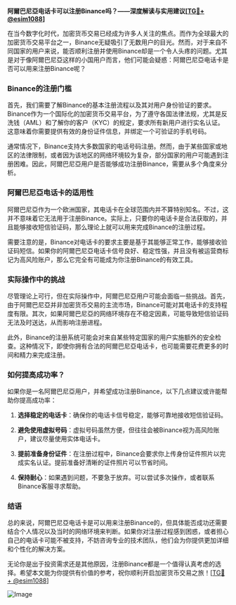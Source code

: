 **阿爾巴尼亞电话卡可以注册Binance吗？——深度解读与实用建议[[TG💪+ @esim1088](https://t.me/s/esim1088)]**

在当今数字化时代，加密货币交易已经成为许多人关注的焦点。而作为全球最大的加密货币交易平台之一，Binance无疑吸引了无数用户的目光。然而，对于来自不同国家的用户来说，能否顺利注册并使用Binance却是一个令人头疼的问题。尤其是对于像阿爾巴尼亞这样的小国用户而言，他们可能会疑惑：阿爾巴尼亞电话卡是否可以用来注册Binance呢？

### Binance的注册门槛

首先，我们需要了解Binance的基本注册流程以及其对用户身份验证的要求。Binance作为一个国际化的加密货币交易平台，为了遵守各国法律法规，尤其是反洗钱（AML）和了解你的客户（KYC）的规定，要求所有新用户进行实名认证。这意味着你需要提供有效的身份证件信息，并绑定一个可验证的手机号码。

通常情况下，Binance支持大多数国家的电话号码注册。然而，由于某些国家或地区的法律限制，或者因为该地区的网络环境较为复杂，部分国家的用户可能遇到注册困难。因此，阿爾巴尼亞用户是否能够成功注册Binance，需要从多个角度来分析。

### 阿爾巴尼亞电话卡的适用性

阿爾巴尼亞作为一个欧洲国家，其电话卡在全球范围内并不算特别知名。不过，这并不意味着它无法用于注册Binance。实际上，只要你的电话卡是合法获取的，并且能够接收短信验证码，那么理论上就可以用来完成Binance的注册过程。

需要注意的是，Binance对电话卡的要求主要是基于其能够正常工作，能够接收验证码短信。如果你的阿爾巴尼亞电话卡信号良好、稳定性强，并且没有被运营商标记为高风险账户，那么它完全有可能成为你注册Binance的有效工具。

### 实际操作中的挑战

尽管理论上可行，但在实际操作中，阿爾巴尼亞用户可能会面临一些挑战。首先，由于阿爾巴尼亞并非加密货币交易的主流市场，Binance可能对其电话卡的支持程度有限。其次，如果阿爾巴尼亞的网络环境存在不稳定因素，可能导致短信验证码无法及时送达，从而影响注册进程。

此外，Binance的注册系统可能会对来自某些特定国家的用户实施额外的安全检查。这种情况下，即使你拥有合法的阿爾巴尼亞电话卡，也可能需要花费更多的时间和精力来完成注册。

### 如何提高成功率？

如果你是一名阿爾巴尼亞用户，并希望成功注册Binance，以下几点建议或许能帮助你提高成功率：

1. **选择稳定的电话卡**：确保你的电话卡信号稳定，能够可靠地接收短信验证码。
   
2. **避免使用虚拟号码**：虚拟号码虽然方便，但往往会被Binance视为高风险账户，建议尽量使用实体电话卡。

3. **提前准备身份证件**：在注册过程中，Binance会要求你上传身份证件照片以完成实名认证。提前准备好清晰的证件照片可以节省时间。

4. **保持耐心**：如果遇到问题，不要急于放弃。可以尝试多次操作，或者联系Binance客服寻求帮助。

### 结语

总的来说，阿爾巴尼亞电话卡是可以用来注册Binance的，但具体能否成功还需要结合个人情况以及当时的网络环境来判断。如果你对注册过程感到困惑，或者担心自己的电话卡可能不被支持，不妨咨询专业的技术团队，他们会为你提供更加详细和个性化的解决方案。

无论你是出于投资需求还是其他原因，注册Binance都是一个值得认真考虑的选择。希望本文能为你提供有价值的参考，祝你顺利开启加密货币交易之旅！[[TG💪+ @esim1088](https://t.me/s/esim1088)] 

![Image](https://i.postimg.cc/4NQfJmqS/Snipaste-2025-05-13-00-14-12.png)